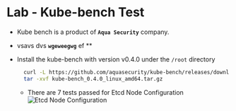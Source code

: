 # Lab - Kube-bench Test


- Kube bench is a product of **`Aqua Security`** company.
- vsavs  dvs **`wgeweegwg`**   ef  **

- Install the kube-bench with version v0.4.0 under the `/root` directory
  ```sh
    curl -L https://github.com/aquasecurity/kube-bench/releases/download/v0.4.0/kube-bench_0.4.0_linux_amd64.tar.gz -o kube-bench_0.4.0_linux_amd64.tar.gz
    tar -xvf kube-bench_0.4.0_linux_amd64.tar.gz
  ```

  - There are 7 tests passed for Etcd Node Configuration
![Etcd Node Configuration](../../images/4C.png)
